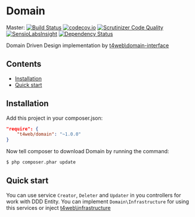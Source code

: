 # Domain

Master:
[![Build Status](https://travis-ci.org/t4web/Domain.svg?branch=master)](https://travis-ci.org/t4web/Domain)
[![codecov.io](http://codecov.io/github/t4web/Domain/coverage.svg?branch=master)](http://codecov.io/github/t4web/Domain?branch=master)
[![Scrutinizer Code Quality](https://scrutinizer-ci.com/g/t4web/Domain/badges/quality-score.png?b=master)](https://scrutinizer-ci.com/g/t4web/Domain/?branch=master)
[![SensioLabsInsight](https://insight.sensiolabs.com/projects/4405512a-da0f-415c-97cf-b8d4ef5f9d43/mini.png)](https://insight.sensiolabs.com/projects/4405512a-da0f-415c-97cf-b8d4ef5f9d43)
[![Dependency Status](https://www.versioneye.com/user/projects/563887a1e93564001a000200/badge.svg?style=flat)](https://www.versioneye.com/user/projects/563887a1e93564001a000200)

Domain Driven Design implementation by [t4web\domain-interface](https://github.com/t4web/DomainInterface)

## Contents
- [Installation](#instalation)
- [Quick start](#quick-start)

## Installation

Add this project in your composer.json:

```json
"require": {
    "t4web/domain": "~1.0.0"
}
```

Now tell composer to download Domain by running the command:

```bash
$ php composer.phar update
```

## Quick start

You can use service `Creator`, `Deleter` and `Updater` in you controllers
for work with DDD Entity. You can implement `Domain\Infrastructure` for using
this services or inject [t4web\infrastructure](https://github.com/t4web/Infrastructure)
